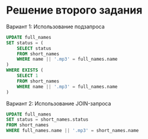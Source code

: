 # Решение второго задания
Вариант 1: Использование подзапроса
```sql
UPDATE full_names
SET status = (
    SELECT status
    FROM short_names
    WHERE name || '.mp3' = full_names.name
)
WHERE EXISTS (
    SELECT 1
    FROM short_names
    WHERE name || '.mp3' = full_names.name
)
```

Вариант 2: Использование JOIN-запроса
```sql
UPDATE full_names
SET status = short_names.status
FROM short_names
WHERE full_names.name || '.mp3' = short_names.name
```

